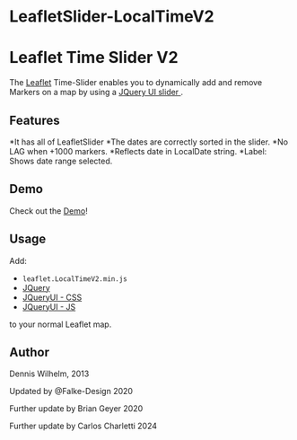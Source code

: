 # LeafletSlider-LocalTimeV2
Leaflet Time Slider V2
=============

The [Leaflet](http://leafletjs.com/) Time-Slider enables you to dynamically add and remove Markers on a map by using a [JQuery UI slider
](http://jqueryui.com/slider/). 

Features
-----
*It has all of LeafletSlider
*The dates are correctly sorted in the slider.
*No LAG when +1000 markers.
*Reflects date in LocalDate string.
*Label: Shows date range selected.

Demo
-----

Check out the [Demo](http://dwilhelm89.github.io/LeafletSlider/)!

Usage
-----
Add:
* ``leaflet.LocalTimeV2.min.js``
* [JQuery](http://code.jquery.com/jquery-1.9.1.min.js)
* [JQueryUI - CSS](http://code.jquery.com/ui/1.9.2/themes/base/jquery-ui.css)
* [JQueryUI - JS](http://code.jquery.com/ui/1.9.2/jquery-ui.js)

to your normal Leaflet map.


Author
-----
Dennis Wilhelm, 2013

Updated by @Falke-Design 2020

Further update by Brian Geyer 2020

Further update by Carlos Charletti 2024
